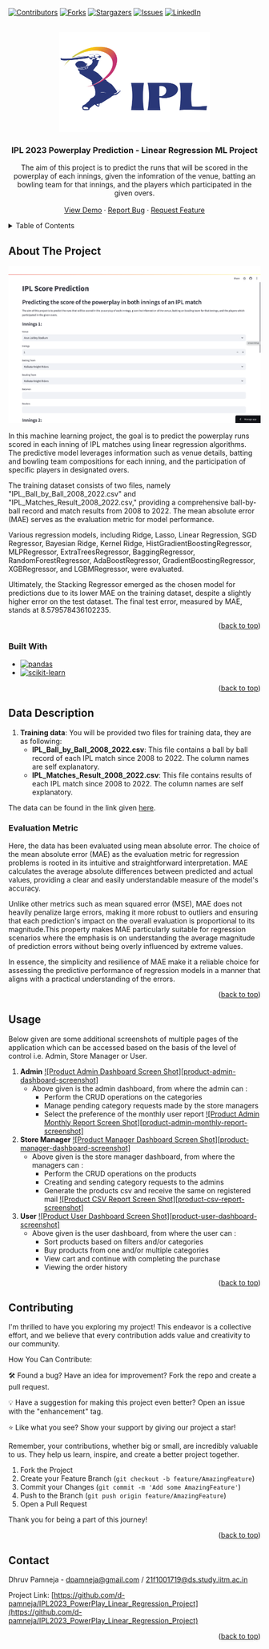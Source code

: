 <a name="readme-top"></a>

[![Contributors][contributors-shield]][contributors-url]
[![Forks][forks-shield]][forks-url]
[![Stargazers][stars-shield]][stars-url]
[![Issues][issues-shield]][issues-url]
[![LinkedIn][linkedin-shield]][linkedin-url]
<!-- [![MIT License][license-shield]][license-url] -->



<!-- PROJECT LOGO -->
<br />
<div align="center">
  <a href="https://github.com/d-pamneja/IPL2023_PowerPlay_Linear_Regression_Project">
    <img src="static/ipl-logo.png" alt="Logo" width="300" height="200">
  </a>

<h3 align="center">IPL 2023 Powerplay Prediction - Linear Regression ML Project</h3>

  <p align="center">
    The aim of this project is to predict the runs that will be scored in the powerplay of each innings, given the infomration of the venue, batting an bowling team for that innings, and the players which participated in the given overs.
    <br />
    <br />
    <a href="https://ipl-powerplay-prediction.streamlit.app/">View Demo</a>
    ·
    <a href="https://github.com/d-pamneja/IPL2023_PowerPlay_Linear_Regression_Project/issues">Report Bug</a>
    ·
    <a href="https://github.com/d-pamneja/IPL2023_PowerPlay_Linear_Regression_Project/issues">Request Feature</a>
  </p>
</div>



<!-- TABLE OF CONTENTS -->
<details>
  <summary>Table of Contents</summary>
  <ol>
    <li>
      <a href="#about-the-project">About The Project</a>
      <ul>
        <li><a href="#built-with">Built With</a></li>
      </ul>
    </li>
    <li>
      <a href="#data-description">Data Description</a>
      <ul>
        <li><a href="#evaluation-metric">Evaluation Metric</a></li>
      </ul>
    </li>
    <li><a href="#models-evaluated">Models Evaluated</a></li>
    <li><a href="#final-test-error">Final Test Error</a></li>
    <li><a href="#contributing">Contributing</a></li>
    <li><a href="#contact">Contact</a></li>
  </ol>
</details>



<!-- ABOUT THE PROJECT -->
## About The Project

[![Product Name Screen Shot][product-screenshot]](https://example.com)

In this machine learning project, the goal is to predict the powerplay runs scored in each inning of IPL matches using linear regression algorithms. The predictive model leverages information such as venue details, batting and bowling team compositions for each inning, and the participation of specific players in designated overs. 

The training dataset consists of two files, namely "IPL_Ball_by_Ball_2008_2022.csv" and "IPL_Matches_Result_2008_2022.csv," providing a comprehensive ball-by-ball record and match results from 2008 to 2022. The mean absolute error (MAE) serves as the evaluation metric for model performance. 

Various regression models, including Ridge, Lasso, Linear Regression, SGD Regressor, Bayesian Ridge, Kernel Ridge, HistGradientBoostingRegressor, MLPRegressor, ExtraTreesRegressor, BaggingRegressor, RandomForestRegressor, AdaBoostRegressor, GradientBoostingRegressor, XGBRegressor, and LGBMRegressor, were evaluated. 

Ultimately, the Stacking Regressor emerged as the chosen model for predictions due to its lower MAE on the training dataset, despite a slightly higher error on the test dataset. The final test error, measured by MAE, stands at 8.579578436102235.

<p align="right">(<a href="#readme-top">back to top</a>)</p>



### Built With

* [![pandas][Pandas]][Pandas-url]
* [![scikit-learn][scikit-learn]][scikit-learn-url]


<p align="right">(<a href="#readme-top">back to top</a>)</p>



<!-- Data Description -->
## Data Description

1. **Training data**: You will be provided two files for training data, they are as following:
    * **IPL_Ball_by_Ball_2008_2022.csv**: This file contains a ball by ball record of each IPL match since 2008 to 2022. The column names are self explanatory. 
    * **IPL_Matches_Result_2008_2022.csv**: This file contains results of each IPL match since 2008 to 2022. The column names are self explanatory. 

The data can be found in the link given [here](https://www.kaggle.com/datasets/vora1011/ipl-2008-to-2021-all-match-dataset).

### Evaluation Metric
Here, the data has been evaluated using mean absolute error. The choice of the mean absolute error (MAE) as the evaluation metric for regression problems is rooted in its intuitive and straightforward interpretation. MAE calculates the average absolute differences between predicted and actual values, providing a clear and easily understandable measure of the model's accuracy. 

Unlike other metrics such as mean squared error (MSE), MAE does not heavily penalize large errors, making it more robust to outliers and ensuring that each prediction's impact on the overall evaluation is proportional to its magnitude.This property makes MAE particularly suitable for regression scenarios where the emphasis is on understanding the average magnitude of prediction errors without being overly influenced by extreme values. 

In essence, the simplicity and resilience of MAE make it a reliable choice for assessing the predictive performance of regression models in a manner that aligns with a practical understanding of the errors.


<p align="right">(<a href="#readme-top">back to top</a>)</p>



<!-- USAGE EXAMPLES -->
## Usage

Below given are some additional screenshots of multiple pages of the application which can be accessed based on the basis of the level of control i.e. Admin, Store Manager or User.

1) <strong>Admin</strong>
    [![Product Admin Dashboard Screen Shot][product-admin-dashboard-screenshot]](https://example.com)
    - Above given is the admin dashboard, from where the admin can :
        - Perform the CRUD operations on the categories
        - Manage pending category requests made by the store managers
        - Select the preference of the monthly user report
        [![Product Admin Monthly Report Screen Shot][product-admin-monthly-report-screenshot]](https://example.com)
2) <strong>Store Manager</strong>
    [![Product Manager Dashboard Screen Shot][product-manager-dashboard-screenshot]](https://example.com)
    - Above given is the store manager dashboard, from where the managers can :
        - Perform the CRUD operations on the products
        - Creating and sending category requests to the admins
        - Generate the products csv and receive the same on registered mail
        [![Product CSV Report Screen Shot][product-csv-report-screenshot]](https://example.com)
3) <strong>User</strong>
    [![Product User Dashboard Screen Shot][product-user-dashboard-screenshot]](https://example.com)
    - Above given is the user dashboard, from where the user can :
        - Sort products based on filters and/or categories
        - Buy products from one and/or multiple categories
        - View cart and continue with completing the purchase
        - Viewing the order history


<p align="right">(<a href="#readme-top">back to top</a>)</p>


<!-- CONTRIBUTING -->
## Contributing

I'm thrilled to have you exploring my project! This endeavor is a collective effort, and we believe that every contribution adds value and creativity to our community.

How You Can Contribute:

🛠️ Found a bug? Have an idea for improvement? Fork the repo and create a pull request.

💡 Have a suggestion for making this project even better? Open an issue with the "enhancement" tag.

⭐ Like what you see? Show your support by giving our project a star!

Remember, your contributions, whether big or small, are incredibly valuable to us. They help us learn, inspire, and create a better project together.


1. Fork the Project
2. Create your Feature Branch (`git checkout -b feature/AmazingFeature`)
3. Commit your Changes (`git commit -m 'Add some AmazingFeature'`)
4. Push to the Branch (`git push origin feature/AmazingFeature`)
5. Open a Pull Request

Thank you for being a part of this journey!

<p align="right">(<a href="#readme-top">back to top</a>)</p>


<!-- CONTACT -->
## Contact

Dhruv Pamneja - dpamneja@gmail.com / 21f1001719@ds.study.iitm.ac.in

Project Link: [https://github.com/d-pamneja/IPL2023_PowerPlay_Linear_Regression_Project](https://github.com/d-pamneja/IPL2023_PowerPlay_Linear_Regression_Project)

<p align="right">(<a href="#readme-top">back to top</a>)</p>



<!-- MARKDOWN LINKS & IMAGES -->
<!-- https://www.markdownguide.org/basic-syntax/#reference-style-links -->
[contributors-shield]: https://img.shields.io/github/contributors/d-pamneja/IPL2023_PowerPlay_Linear_Regression_Project.svg?style=for-the-badge
[contributors-url]: https://github.com/d-pamneja/IPL2023_PowerPlay_Linear_Regression_Project/graphs/contributors
[forks-shield]: https://img.shields.io/github/forks/d-pamneja/IPL2023_PowerPlay_Linear_Regression_Project.svg?style=for-the-badge
[forks-url]: https://github.com/d-pamneja/IPL2023_PowerPlay_Linear_Regression_Project/network/members
[stars-shield]: https://img.shields.io/github/stars/d-pamneja/IPL2023_PowerPlay_Linear_Regression_Project.svg?style=for-the-badge
[stars-url]: https://github.com/d-pamneja/IPL2023_PowerPlay_Linear_Regression_Project/stargazers
[issues-shield]: https://img.shields.io/github/issues/d-pamneja/IPL2023_PowerPlay_Linear_Regression_Project.svg?style=for-the-badge
[issues-url]: https://github.com/d-pamneja/IPL2023_PowerPlay_Linear_Regression_Project/issues
[license-shield]: https://img.shields.io/github/license/d-pamneja/IPL2023_PowerPlay_Linear_Regression_Project.svg?style=for-the-badge
[license-url]: https://github.com/d-pamneja/IPL2023_PowerPlay_Linear_Regression_Project/blob/master/LICENSE.txt
[linkedin-shield]: https://img.shields.io/badge/-LinkedIn-black.svg?style=for-the-badge&logo=linkedin&colorB=555
[linkedin-url]: https://www.linkedin.com/in/dhruv-pamneja-3b8432187/
[product-screenshot]: static/app_ss.png
[Next.js]: https://img.shields.io/badge/next.js-000000?style=for-the-badge&logo=nextdotjs&logoColor=white
[Next-url]: https://nextjs.org/
[React.js]: https://img.shields.io/badge/React-20232A?style=for-the-badge&logo=react&logoColor=61DAFB
[React-url]: https://reactjs.org/
[Vue.js]: https://img.shields.io/badge/Vue.js-35495E?style=for-the-badge&logo=vuedotjs&logoColor=4FC08D
[Vue-url]: https://vuejs.org/
[Angular.io]: https://img.shields.io/badge/Angular-DD0031?style=for-the-badge&logo=angular&logoColor=white
[Angular-url]: https://angular.io/
[Svelte.dev]: https://img.shields.io/badge/Svelte-4A4A55?style=for-the-badge&logo=svelte&logoColor=FF3E00
[Svelte-url]: https://svelte.dev/
[Laravel.com]: https://img.shields.io/badge/Laravel-FF2D20?style=for-the-badge&logo=laravel&logoColor=white
[Laravel-url]: https://laravel.com
[Bootstrap.com]: https://img.shields.io/badge/Bootstrap-563D7C?style=for-the-badge&logo=bootstrap&logoColor=white
[Bootstrap-url]: https://getbootstrap.com
[JQuery.com]: https://img.shields.io/badge/jQuery-0769AD?style=for-the-badge&logo=jquery&logoColor=white
[JQuery-url]: https://jquery.com 
[Pandas]: https://img.shields.io/badge/pandas-%23150458.svg?style=for-the-badge&logo=pandas&logoColor=white
[Pandas-url]: https://pandas.pydata.org
[scikit-learn]: https://img.shields.io/badge/scikit--learn-%23F7931E.svg?style=for-the-badge&logo=scikit-learn&logoColor=white
[scikit-learn-url]: https://scikit-learn.org/stable/
